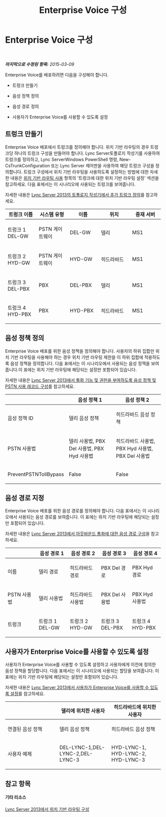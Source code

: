 ﻿---
title: Enterprise Voice 구성
TOCTitle: Enterprise Voice 구성
ms:assetid: 7df179fa-d3a2-4b23-a433-b750aedf980b
ms:mtpsurl: https://technet.microsoft.com/ko-kr/library/JJ994041(v=OCS.15)
ms:contentKeyID: 52056878
ms.date: 08/10/2015
mtps_version: v=OCS.15
ms.translationtype: HT
---

# Enterprise Voice 구성

 

_**마지막으로 수정된 항목:** 2015-03-09_

Enterprise Voice를 배포하려면 다음을 구성해야 합니다.

  - 트렁크 만들기

  - 음성 정책 정의

  - 음성 경로 정의

  - 사용자가 Enterprise Voice를 사용할 수 있도록 설정

## 트렁크 만들기

Enterprise Voice 배포에서 트렁크를 정의해야 합니다. 위치 기반 라우팅의 경우 트렁크당 하나의 트렁크 구성을 만들어야 합니다. Lync Server토폴로지 작성기를 사용하여 트렁크를 정의하고, Lync ServerWindows PowerShell 명령, New-CsTrunkConfiguration 또는 Lync Server 제어판을 사용하여 해당 트렁크 구성을 정의합니다. 트렁크 구성에서 위치 기반 라우팅을 사용하도록 설정하는 방법에 대한 자세한 내용은 [위치 기반 라우팅 사용](lync-server-2013-enabling-location-based-routing.md) 항목의 '트렁크에 대한 위치 기반 라우팅 설정' 섹션을 참고하세요. 다음 표에서는 이 시나리오에 사용되는 트렁크를 보여줍니다.

자세한 내용은 [Lync Server 2013의 토폴로지 작성기에서 추가 트렁크 정의](lync-server-2013-define-additional-trunks-in-topology-builder.md)를 참고하세요.


<table>
<colgroup>
<col style="width: 20%" />
<col style="width: 20%" />
<col style="width: 20%" />
<col style="width: 20%" />
<col style="width: 20%" />
</colgroup>
<thead>
<tr class="header">
<th>트렁크 이름</th>
<th>시스템 유형</th>
<th>이름</th>
<th>위치</th>
<th>중재 서버</th>
</tr>
</thead>
<tbody>
<tr class="odd">
<td><p>트렁크 1 DEL-GW</p></td>
<td><p>PSTN 게이트웨이</p></td>
<td><p>DEL-GW</p></td>
<td><p>델리</p></td>
<td><p>MS1</p></td>
</tr>
<tr class="even">
<td><p>트렁크 2 HYD-GW</p></td>
<td><p>PSTN 게이트웨이</p></td>
<td><p>HYD-GW</p></td>
<td><p>히드라바드</p></td>
<td><p>MS1</p></td>
</tr>
<tr class="odd">
<td><p>트렁크 3 DEL-PBX</p></td>
<td><p>PBX</p></td>
<td><p>DEL-PBX</p></td>
<td><p>델리</p></td>
<td><p>MS1</p></td>
</tr>
<tr class="even">
<td><p>트렁크 4 HYD-PBX</p></td>
<td><p>PBX</p></td>
<td><p>HYD-PBX</p></td>
<td><p>히드라바드</p></td>
<td><p>MS1</p></td>
</tr>
</tbody>
</table>



## 음성 정책 정의

Enterprise Voice 배포를 위한 음성 정책을 정의해야 합니다. 사용자의 하위 집합만 위치 기반 라우팅을 사용해야 하는 경우 위치 기반 라우팅 제한을 이 하위 집합에 적용하도록 음성 정책을 정의합니다. 다음 표에서는 이 시나리오에서 사용되는 음성 정책을 보여줍니다.이 표에는 위치 기반 라우팅에 해당되는 설정만 포함되어 있습니다.

자세한 내용은 [Lync Server 2013에서 통화 기능 및 권한을 부여하도록 음성 정책 및 PSTN 사용 레코드 구성](lync-server-2013-configuring-voice-policies-and-pstn-usage-records-to-authorize-calling-features-and-privileges.md)를 참고하세요.


<table>
<colgroup>
<col style="width: 33%" />
<col style="width: 33%" />
<col style="width: 33%" />
</colgroup>
<thead>
<tr class="header">
<th></th>
<th>음성 정책 1</th>
<th>음성 정책 2</th>
</tr>
</thead>
<tbody>
<tr class="odd">
<td><p>음성 정책 ID</p></td>
<td><p>델리 음성 정책</p></td>
<td><p>히드라바드 음성 정책</p></td>
</tr>
<tr class="even">
<td><p>PSTN 사용법</p></td>
<td><p>델리 사용법, PBX Del 사용법, PBX Hyd 사용법</p></td>
<td><p>히드라바드 사용법, PBX Hyd 사용법, PBX Del 사용법</p></td>
</tr>
<tr class="odd">
<td><p>PreventPSTNTollBypass</p></td>
<td><p>False</p></td>
<td><p>False</p></td>
</tr>
</tbody>
</table>



## 음성 경로 지정

Enterprise Voice 배포를 위한 음성 경로를 정의해야 합니다. 다음 표에서는 이 시나리오에서 사용되는 음성 경로를 보여줍니다. 이 표에는 위치 기반 라우팅에 해당되는 설정만 포함되어 있습니다.

자세한 내용은 [Lync Server 2013에서 아웃바운드 통화에 대한 음성 경로 구성](lync-server-2013-configuring-voice-routes-for-outbound-calls.md)을 참고하세요.


<table>
<colgroup>
<col style="width: 20%" />
<col style="width: 20%" />
<col style="width: 20%" />
<col style="width: 20%" />
<col style="width: 20%" />
</colgroup>
<thead>
<tr class="header">
<th></th>
<th>음성 경로 1</th>
<th>음성 경로 2</th>
<th>음성 경로 3</th>
<th>음성 경로 4</th>
</tr>
</thead>
<tbody>
<tr class="odd">
<td><p>이름</p></td>
<td><p>델리 경로</p></td>
<td><p>히드라바드 경로</p></td>
<td><p>PBX Del 경로</p></td>
<td><p>PBX Hyd 경로</p></td>
</tr>
<tr class="even">
<td><p>PSTN 사용법</p></td>
<td><p>델리 사용법</p></td>
<td><p>히드라바드 사용법</p></td>
<td><p>PBX Del 사용법</p></td>
<td><p>PBX Hyd 사용법</p></td>
</tr>
<tr class="odd">
<td><p>트렁크</p></td>
<td><p>트렁크 1 DEL-GW</p></td>
<td><p>트렁크 2 HYD-GW</p></td>
<td><p>트렁크 3 DEL-PBX</p></td>
<td><p>트렁크 4 HYD-PBX</p></td>
</tr>
</tbody>
</table>



## 사용자가 Enterprise Voice를 사용할 수 있도록 설정

사용자가 Enterprise Voice를 사용할 수 있도록 설정하고 사용자에게 이전에 정의한 음성 정책을 할당합니다. 다음 표에서는 이 시나리오에 사용되는 할당을 보여줍니다. 이 표에는 위치 기반 라우팅에 해당되는 설정만 포함되어 있습니다.

자세한 내용은 [Lync Server 2013에서 사용자가 Enterprise Voice를 사용할 수 있도록 설정](lync-server-2013-enable-users-for-enterprise-voice.md)를 참고하세요.


<table>
<colgroup>
<col style="width: 33%" />
<col style="width: 33%" />
<col style="width: 33%" />
</colgroup>
<thead>
<tr class="header">
<th></th>
<th>델리에 위치한 사용자</th>
<th>히드라바드에 위치한 사용자</th>
</tr>
</thead>
<tbody>
<tr class="odd">
<td><p>연결된 음성 정책</p></td>
<td><p>델리 음성 정책</p></td>
<td><p>히드라바드 음성 정책</p></td>
</tr>
<tr class="even">
<td><p>사용자 예제</p></td>
<td><p>DEL-LYNC-1,DEL-LYNC-2,DEL-LYNC-3</p></td>
<td><p>HYD-LYNC-1, HYD-LYNC-2, HYD-LYNC-3</p></td>
</tr>
</tbody>
</table>



## 참고 항목

#### 기타 리소스

[Lync Server 2013에서 위치 기반 라우팅 구성](lync-server-2013-configuring-location-based-routing.md)

